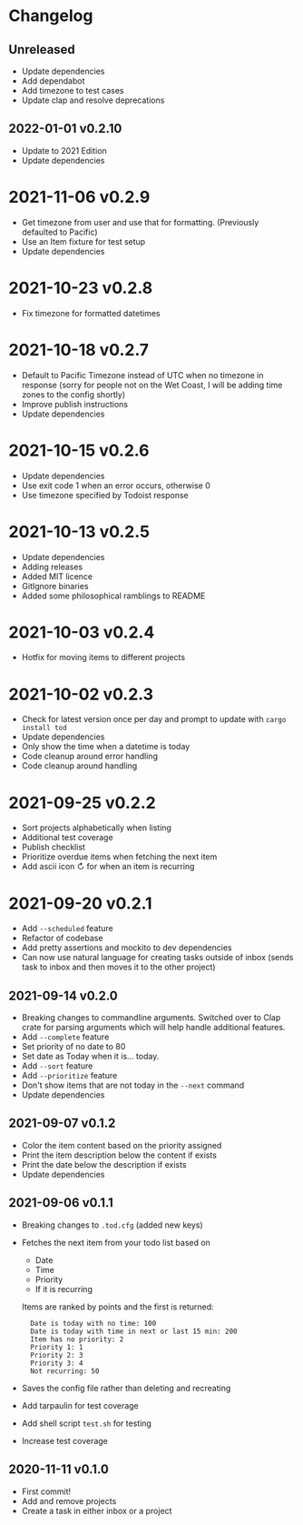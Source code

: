 # Changelog

## Unreleased
- Update dependencies
- Add dependabot
- Add timezone to test cases
- Update clap and resolve deprecations

## 2022-01-01 v0.2.10
- Update to 2021 Edition
- Update dependencies

# 2021-11-06 v0.2.9
- Get timezone from user and use that for formatting. (Previously defaulted to Pacific)
- Use an Item fixture for test setup
- Update dependencies

# 2021-10-23 v0.2.8
- Fix timezone for formatted datetimes

# 2021-10-18 v0.2.7
- Default to Pacific Timezone instead of UTC when no timezone in response (sorry for people not on the Wet Coast, I will be adding time zones to the config shortly)
- Improve publish instructions
- Update dependencies

# 2021-10-15 v0.2.6
- Update dependencies
- Use exit code 1 when an error occurs, otherwise 0
- Use timezone specified by Todoist response

# 2021-10-13 v0.2.5
- Update dependencies
- Adding releases
- Added MIT licence
- GitIgnore binaries
- Added some philosophical ramblings to README

# 2021-10-03 v0.2.4
- Hotfix for moving items to different projects

# 2021-10-02 v0.2.3
- Check for latest version once per day and prompt to update with `cargo install tod`
- Update dependencies
- Only show the time when a datetime is today
- Code cleanup around error handling
- Code cleanup around handling

# 2021-09-25 v0.2.2
- Sort projects alphabetically when listing
- Additional test coverage
- Publish checklist
- Prioritize overdue items when fetching the next item
- Add ascii icon ↻ for when an item is recurring

# 2021-09-20 v0.2.1
- Add `--scheduled` feature
- Refactor of codebase
- Add pretty assertions and mockito to dev dependencies
- Can now use natural language for creating tasks outside of inbox (sends task to inbox and then moves it to the other project)

## 2021-09-14 v0.2.0
- Breaking changes to commandline arguments. Switched over to Clap crate for parsing arguments which will help handle additional features.
- Add `--complete` feature
- Set priority of no date to 80
- Set date as Today when it is... today.
- Add `--sort` feature
- Add `--prioritize` feature
- Don't show items that are not today in the `--next` command
- Update dependencies

## 2021-09-07 v0.1.2
- Color the item content based on the priority assigned
- Print the item description below the content if exists
- Print the date below the description if exists
- Update dependencies

## 2021-09-06 v0.1.1
- Breaking changes to `.tod.cfg` (added new keys)
- Fetches the next item from your todo list based on
  - Date
  - Time
  - Priority
  - If it is recurring
  
  Items are ranked by points and the first is returned:
  ```
    Date is today with no time: 100
    Date is today with time in next or last 15 min: 200
    Item has no priority: 2
    Priority 1: 1
    Priority 2: 3
    Priority 3: 4
    Not recurring: 50
  ```
- Saves the config file rather than deleting and recreating
- Add tarpaulin for test coverage
- Add shell script `test.sh` for testing
- Increase test coverage

## 2020-11-11 v0.1.0
- First commit!
- Add and remove projects
- Create a task in either inbox or a project
